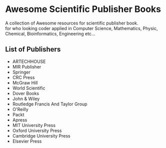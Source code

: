# Awesome Scientific Publisher Books
A collection of Awesome resources for scientific publisher book.
<br> for who looking coder  applied in Computer Science, Mathematics, Physic, Chemical, Bioinformatics, Engineering etc...
## List of Publishers

- ARTECHHOUSE
- MIR Publisher
- Springer
- CRC Press
- McGraw Hill
- World Scientific
- Dover Books
- John & Wiley
- Routledge Francis And Taylor Group
- O'Reilly
- Packt
- Apress
- MIT University Press
- Oxford University Press
- Cambridge University Press
- Elsevier Press
